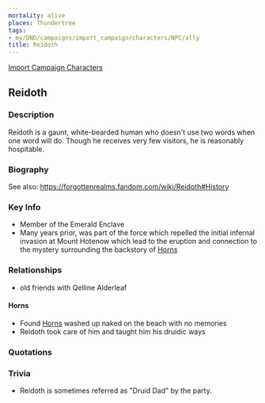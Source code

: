 ```yaml
---
mortality: alive
places: Thundertree
tags:
- my/DND/campaigns/import_campaign/characters/NPC/ally
title: Reidoth
---
```


[Import Campaign Characters](/dnd/characters/)

## Reidoth

### Description

Reidoth is a gaunt, white-bearded human who doesn't use two words when one word will do. Though he receives very few visitors, he is reasonably hospitable.

### Biography

See also: <https://forgottenrealms.fandom.com/wiki/Reidoth#History>

### Key Info

- Member of the Emerald Enclave
- Many years prior, was part of the force which repelled the initial infernal invasion at Mount Hotenow which lead to the eruption and connection to the mystery surrounding the backstory of [Horns](/dnd/characters/horns/)

### Relationships

- old friends with Qelline Alderleaf

#### Horns

- Found [Horns](/dnd/characters/horns/) washed up naked on the beach with no memories
- Reidoth took care of him and taught him his druidic ways

### Quotations

### Trivia

- Reidoth is sometimes referred as "Druid Dad" by the party.
